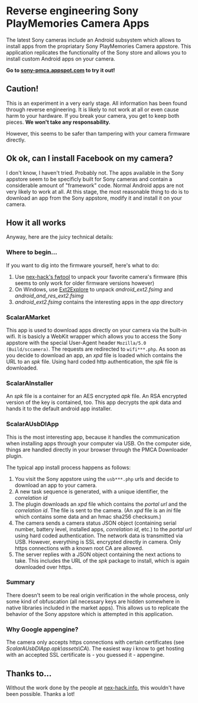 # Reverse engineering Sony PlayMemories Camera Apps #
The latest Sony cameras include an Android subsystem which allows to install apps from the propriatary Sony PlayMemories Camera appstore. This application replicates the functionality of the Sony store and allows you to install custom Android apps on your camera.

**Go to [sony-pmca.appspot.com](https://sony-pmca.appspot.com/) to try it out!**

## Caution! ##
This is an experiment in a very early stage. All information has been found through reverse engineering. It is likely to not work at all or even cause harm to your hardware. If you break your camera, you get to keep both pieces. **We won't take any responsability.**

However, this seems to be safer than tampering with your camera firmware directly.

## Ok ok, can I install Facebook on my camera? ##
I don't know, I haven't tried. Probably not. The apps available in the Sony appstore seem to be specificly built for Sony cameras and contain a considerable amount of "framework" code. Normal Android apps are not very likely to work at all. At this stage, the most reasonable thing to do is to download an app from the Sony appstore, modify it and install it on your camera.  

## How it all works ##
Anyway, here are the juicy technical details:

### Where to begin... ###
If you want to dig into the firmware yourself, here's what to do:

1. Use [nex-hack's fwtool](http://www.nex-hack.info/wiki/development/fwtool) to unpack your favorite camera's firmware (this seems to only work for older firmware versions however)
2. On Windows, use [Ext2Explore](http://sourceforge.net/projects/ext2read/) to unpack *android_ext2.fsimg* and *android_and_res_ext2.fsimg*
3. *android_ext2.fsimg* contains the interesting apps in the *app* directory

### ScalarAMarket ###
This app is used to download apps directly on your camera via the built-in wifi.
It is basicly a WebKit wrapper which allows you to access the Sony appstore with the special User-Agent header `Mozilla/5.0 (Build/sccamera)`. The requests are redirected to `wifi***.php`. As soon as you decide to download an app, an *xpd* file is loaded which contains the URL to an *spk* file. Using hard coded http authentication, the *spk* file is downloaded.

### ScalarAInstaller ###
An *spk* file is a container for an AES encrypted *apk* file. An RSA encrypted version of the key is contained, too. This app decrypts the *apk* data and hands it to the default android app installer.

### ScalarAUsbDlApp ###
This is the most interesting app, because it handles the communication when installing apps through your computer via USB. On the computer side, things are handled directly in your browser through the PMCA Downloader plugin.

The typical app install process happens as follows:

1. You visit the Sony appstore using the `usb***.php` urls and decide to download an app to your camera.
2. A new task sequence is generated, with a unique identifier, the *correlation id*
3. The plugin downloads an *xpd* file which contains the *portal url* and the 
*correlation id*. The file is sent to the camera. (An *xpd* file is an *ini* file which contains some data and an hmac sha256 checksum.)
4. The camera sends a camera status JSON object (containing serial number, battery level, installed apps, *correlation id*, etc.) to the *portal url* using hard coded authentication. The network data is transmitted via USB. However, everything is SSL encrypted directly in camera. Only https connections with a known root CA are allowed.
5. The server replies with a JSON object containing the next actions to take. This includes the URL of the *spk* package to install, which is again downloaded over https.

### Summary ###
There doesn't seem to be real origin verification in the whole process, only some kind of obfuscation (all necessary keys are hidden somewhere in native libraries included in the market apps). This allows us to replicate the behavior of the Sony appstore which is attempted in this application.

### Why Google appengine? ###
The camera only accepts https connections with certain certificates (see *ScalarAUsbDlApp.apk\assets\CA*). The easiest way i know to get hosting with an accepted SSL certificate is - you guessed it - appengine.

## Thanks to... ##
Without the work done by the people at [nex-hack.info](http://www.nex-hack.info/), this wouldn't have been possible. Thanks a lot!
